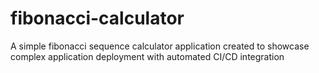 # fibonacci-calculator
A simple fibonacci sequence calculator application created to showcase complex application deployment with automated CI/CD integration
